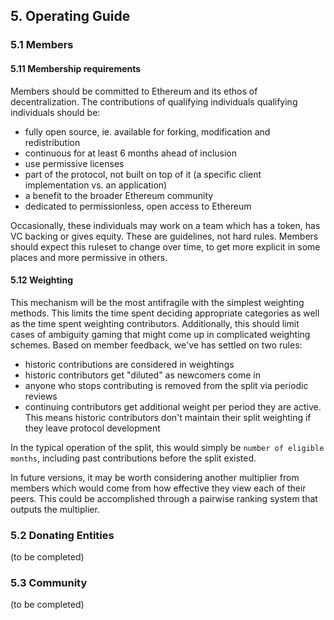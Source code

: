 ## 5. Operating Guide

### 5.1  Members

#### 5.11 Membership requirements

Members should be committed to Ethereum and its ethos of decentralization. The contributions of qualifying individuals qualifying individuals should be:

- fully open source, ie. available for forking, modification and redistribution
- continuous for at least 6 months ahead of inclusion
- use permissive licenses
- part of the protocol, not built on top of it (a specific client implementation vs. an application)
- a benefit to the broader Ethereum community
- dedicated to permissionless, open access to Ethereum

Occasionally, these individuals may work on a team which has a token, has VC backing or gives equity. These are guidelines, not hard rules. Members should expect this ruleset to change over time, to get more explicit in some places and more permissive in others.

#### 5.12 Weighting

This mechanism will be the most antifragile with the simplest weighting methods. This limits the time spent deciding appropriate categories as well as the time spent weighting contributors. Additionally, this should limit cases of ambiguity gaming that might come up in complicated weighting schemes. Based on member feedback, we've has settled on two rules:

- historic contributions are considered in weightings
- historic contributors get "diluted" as newcomers come in
- anyone who stops contributing is removed from the split via periodic reviews
- continuing contributors get additional weight per period they are active. This means historic contributors don't maintain their split weighting if they leave protocol development

In the typical operation of the split, this would simply be `number of eligible months`, including past contributions before the split existed.

In future versions, it may be worth considering another multiplier from members which would come from how effective they view each of their peers. This could be accomplished through a pairwise ranking system that outputs the multiplier. 

### 5.2 Donating Entities

(to be completed)

### 5.3 Community

(to be completed)
